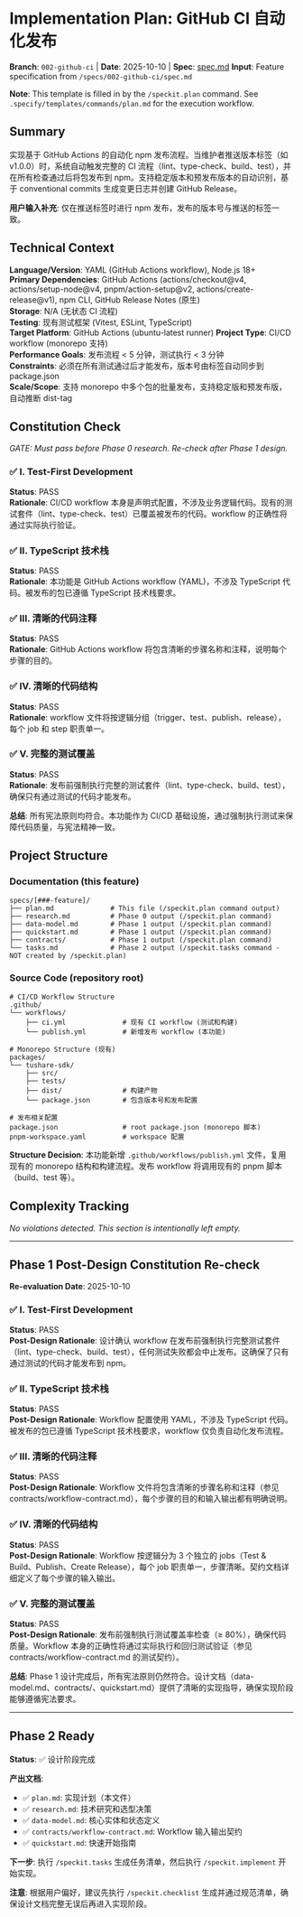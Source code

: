 # Implementation Plan: GitHub CI 自动化发布

**Branch**: `002-github-ci` | **Date**: 2025-10-10 | **Spec**: [spec.md](./spec.md)
**Input**: Feature specification from `/specs/002-github-ci/spec.md`

**Note**: This template is filled in by the `/speckit.plan` command. See `.specify/templates/commands/plan.md` for the execution workflow.

## Summary

实现基于 GitHub Actions 的自动化 npm 发布流程。当维护者推送版本标签（如 v1.0.0）时，系统自动触发完整的 CI 流程（lint、type-check、build、test），并在所有检查通过后将包发布到 npm。支持稳定版本和预发布版本的自动识别，基于 conventional commits 生成变更日志并创建 GitHub Release。

**用户输入补充**: 仅在推送标签时进行 npm 发布，发布的版本号与推送的标签一致。

## Technical Context

<!--
  ACTION REQUIRED: Replace the content in this section with the technical details
  for the project. The structure here is presented in advisory capacity to guide
  the iteration process.
-->

**Language/Version**: YAML (GitHub Actions workflow), Node.js 18+  
**Primary Dependencies**: GitHub Actions (actions/checkout@v4, actions/setup-node@v4, pnpm/action-setup@v2, actions/create-release@v1), npm CLI, GitHub Release Notes (原生)  
**Storage**: N/A (无状态 CI 流程)  
**Testing**: 现有测试框架 (Vitest, ESLint, TypeScript)  
**Target Platform**: GitHub Actions (ubuntu-latest runner)
**Project Type**: CI/CD workflow (monorepo 支持)  
**Performance Goals**: 发布流程 < 5 分钟，测试执行 < 3 分钟  
**Constraints**: 必须在所有测试通过后才能发布，版本号由标签自动同步到 package.json  
**Scale/Scope**: 支持 monorepo 中多个包的批量发布，支持稳定版和预发布版，自动推断 dist-tag

## Constitution Check

*GATE: Must pass before Phase 0 research. Re-check after Phase 1 design.*

### ✅ I. Test-First Development
**Status**: PASS  
**Rationale**: CI/CD workflow 本身是声明式配置，不涉及业务逻辑代码。现有的测试套件（lint、type-check、test）已覆盖被发布的代码。workflow 的正确性将通过实际执行验证。

### ✅ II. TypeScript 技术栈
**Status**: PASS  
**Rationale**: 本功能是 GitHub Actions workflow (YAML)，不涉及 TypeScript 代码。被发布的包已遵循 TypeScript 技术栈要求。

### ✅ III. 清晰的代码注释
**Status**: PASS  
**Rationale**: GitHub Actions workflow 将包含清晰的步骤名称和注释，说明每个步骤的目的。

### ✅ IV. 清晰的代码结构
**Status**: PASS  
**Rationale**: workflow 文件将按逻辑分组（trigger、test、publish、release），每个 job 和 step 职责单一。

### ✅ V. 完整的测试覆盖
**Status**: PASS  
**Rationale**: 发布前强制执行完整的测试套件（lint、type-check、build、test），确保只有通过测试的代码才能发布。

**总结**: 所有宪法原则均符合。本功能作为 CI/CD 基础设施，通过强制执行测试来保障代码质量，与宪法精神一致。

## Project Structure

### Documentation (this feature)

```
specs/[###-feature]/
├── plan.md              # This file (/speckit.plan command output)
├── research.md          # Phase 0 output (/speckit.plan command)
├── data-model.md        # Phase 1 output (/speckit.plan command)
├── quickstart.md        # Phase 1 output (/speckit.plan command)
├── contracts/           # Phase 1 output (/speckit.plan command)
└── tasks.md             # Phase 2 output (/speckit.tasks command - NOT created by /speckit.plan)
```

### Source Code (repository root)
<!--
  ACTION REQUIRED: Replace the placeholder tree below with the concrete layout
  for this feature. Delete unused options and expand the chosen structure with
  real paths (e.g., apps/admin, packages/something). The delivered plan must
  not include Option labels.
-->

```
# CI/CD Workflow Structure
.github/
└── workflows/
    ├── ci.yml              # 现有 CI workflow (测试和构建)
    └── publish.yml         # 新增发布 workflow (本功能)

# Monorepo Structure (现有)
packages/
└── tushare-sdk/
    ├── src/
    ├── tests/
    ├── dist/               # 构建产物
    └── package.json        # 包含版本号和发布配置

# 发布相关配置
package.json                # root package.json (monorepo 脚本)
pnpm-workspace.yaml         # workspace 配置
```

**Structure Decision**: 本功能新增 `.github/workflows/publish.yml` 文件，复用现有的 monorepo 结构和构建流程。发布 workflow 将调用现有的 pnpm 脚本（build、test 等）。

## Complexity Tracking

*No violations detected. This section is intentionally left empty.*

---

## Phase 1 Post-Design Constitution Re-check

**Re-evaluation Date**: 2025-10-10

### ✅ I. Test-First Development
**Status**: PASS  
**Post-Design Rationale**: 设计确认 workflow 在发布前强制执行完整测试套件（lint、type-check、build、test），任何测试失败都会中止发布。这确保了只有通过测试的代码才能发布到 npm。

### ✅ II. TypeScript 技术栈
**Status**: PASS  
**Post-Design Rationale**: Workflow 配置使用 YAML，不涉及 TypeScript 代码。被发布的包已遵循 TypeScript 技术栈要求，workflow 仅负责自动化发布流程。

### ✅ III. 清晰的代码注释
**Status**: PASS  
**Post-Design Rationale**: Workflow 文件将包含清晰的步骤名称和注释（参见 contracts/workflow-contract.md），每个步骤的目的和输入输出都有明确说明。

### ✅ IV. 清晰的代码结构
**Status**: PASS  
**Post-Design Rationale**: Workflow 按逻辑分为 3 个独立的 jobs（Test & Build、Publish、Create Release），每个 job 职责单一，步骤清晰。契约文档详细定义了每个步骤的输入输出。

### ✅ V. 完整的测试覆盖
**Status**: PASS  
**Post-Design Rationale**: 发布前强制执行测试覆盖率检查（≥ 80%），确保代码质量。Workflow 本身的正确性将通过实际执行和回归测试验证（参见 contracts/workflow-contract.md 的测试契约）。

**总结**: Phase 1 设计完成后，所有宪法原则仍然符合。设计文档（data-model.md、contracts/、quickstart.md）提供了清晰的实现指导，确保实现阶段能够遵循宪法要求。

---

## Phase 2 Ready

**Status**: ✅ 设计阶段完成

**产出文档**:
- ✅ `plan.md`: 实现计划（本文件）
- ✅ `research.md`: 技术研究和选型决策
- ✅ `data-model.md`: 核心实体和状态定义
- ✅ `contracts/workflow-contract.md`: Workflow 输入输出契约
- ✅ `quickstart.md`: 快速开始指南

**下一步**: 执行 `/speckit.tasks` 生成任务清单，然后执行 `/speckit.implement` 开始实现。

**注意**: 根据用户偏好，建议先执行 `/speckit.checklist` 生成并通过规范清单，确保设计文档完整无误后再进入实现阶段。

